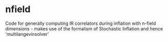 # nfield
Code for generally computing IR correlators during inflation with n-field dimensions - makes use of the formalism of Stochastic Inflation and hence 'multilangevinsolver'
